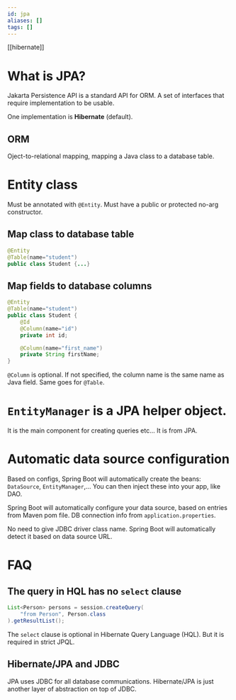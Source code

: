 ```yaml
---
id: jpa
aliases: []
tags: []
---
```


[[hibernate]]

# What is JPA?
Jakarta Persistence API is a standard API for ORM.
A set of interfaces that require implementation to be usable.

One implementation is **Hibernate** (default).

## ORM
Oject-to-relational mapping,
mapping a Java class to a database table.

# Entity class
Must be annotated with `@Entity`.
Must have a public or protected no-arg constructor.

## Map class to database table
```java
@Entity
@Table(name="student")
public class Student {...}
```
## Map fields to database columns
```java
@Entity
@Table(name="student")
public class Student {
    @Id
    @Column(name="id")
    private int id;

    @Column(name="first_name")
    private String firstName;
}
```
`@Column` is optional.
If not specified, the column name is the same name as Java field.
Same goes for `@Table`.

# `EntityManager` is a JPA helper object.
It is the main component for creating queries etc...
It is from JPA.

# Automatic data source configuration
Based on configs, Spring Boot will automatically create the beans:
`DataSource`, `EntityManager`,...
You can then inject these into your app, like DAO.

Spring Boot will automatically configure your data source,
based on entries from Maven pom file.
DB connection info from `application.properties`.

No need to give JDBC driver class name.
Spring Boot will automatically detect it based on data source URL.

# FAQ
## The query in HQL has no `select` clause
```java
List<Person> persons = session.createQuery(
    "from Person", Person.class
).getResultList();
```
The `select` clause is optional in Hibernate Query Language (HQL).
But it is required in strict JPQL.

## Hibernate/JPA and JDBC
JPA uses JDBC for all database communications.
Hibernate/JPA is just another layer of abstraction on top of JDBC.

